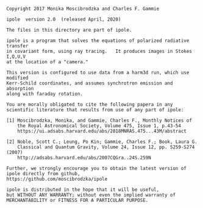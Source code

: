 

    Copyright 2017 Monika Moscibrodzka and Charles F. Gammie

    ipole  version 2.0  (released April, 2020)

    The files in this directory are part of ipole.  
    
    ipole is a program that solves the equations of polarized radiative transfer
    in covariant form, using ray tracing.   It produces images in Stokes I,Q,U,V
    at the location of a "camera."   
    
    This version is configured to use data from a harm3d run, which use modified
    Kerr-Schild coordinates, and assumes synchrotron emission and absorption
    along with faraday rotation.

    You are morally obligated to cite the following papera in any
    scientific literature that results from use of any part of ipole:

    [1] Moscibrodzka, Monika, and Gammie, Charles F., Monthly Notices of 
        the Royal Astronomical Society, Volume 475, Issue 1, p.43-54
    	https://ui.adsabs.harvard.edu/abs/2018MNRAS.475...43M/abstract
    
    [2] Noble, Scott C.; Leung, Po Kin; Gammie, Charles F.; Book, Laura G. 
        Classical and Quantum Gravity, Volume 24, Issue 12, pp. S259-S274 (2007)
        http://adsabs.harvard.edu/abs/2007CQGra..24S.259N

    Further, we strongly encourage you to obtain the latest version of 
    ipole directly from github,
    https://github.com/moscibrodzka/ipole

    ipole is distributed in the hope that it will be useful,
    but WITHOUT ANY WARRANTY; without even the implied warranty of
    MERCHANTABILITY or FITNESS FOR A PARTICULAR PURPOSE.  
